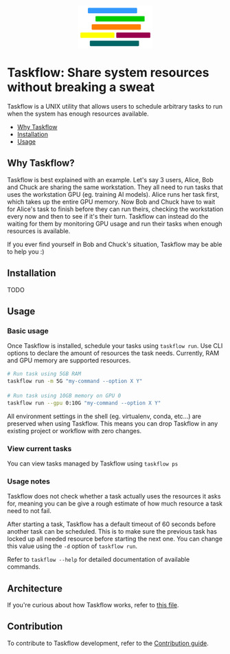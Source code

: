 <img
    style="display: block; margin-left: auto; margin-right: auto"
    src="images/taskflow.png"
    height="100px"/>

# Taskflow: Share system resources without breaking a sweat
Taskflow is a UNIX utility that allows users to schedule arbitrary tasks to run when the system has enough resources available.

- [Why Taskflow](#why-taskflow)
- [Installation](#installation)
- [Usage](#usage)

## Why Taskflow?
Taskflow is best explained with an example. Let's say 3 users, Alice, Bob and Chuck are sharing the same workstation. They all need to run tasks that uses the workstation GPU (eg. training AI models). Alice runs her task first, which takes up the entire GPU memory. Now Bob and Chuck have to wait for Alice's task to finish before they can run theirs, checking the workstation every now and then to see if it's their turn. Taskflow can instead do the waiting for them by monitoring GPU usage and run their tasks when enough resources is available.

If you ever find yourself in Bob and Chuck's situation, Taskflow may be able to help you :)

## Installation
TODO

## Usage
### Basic usage
Once Taskflow is installed, schedule your tasks using `taskflow run`. Use CLI options to declare the amount of resources the task needs. Currently, RAM and GPU memory are supported resources.
```bash
# Run task using 5GB RAM
taskflow run -m 5G "my-command --option X Y"

# Run task using 10GB memory on GPU 0
taskflow run --gpu 0:10G "my-command --option X Y"
```

All environment settings in the shell (eg. virtualenv, conda, etc...) are preserved when using Taskflow. This means you can drop Taskflow in any existing project or workflow with zero changes.

### View current tasks
You can view tasks managed by Taskflow using `taskflow ps`

### Usage notes
Taskflow does not check whether a task actually uses the resources it asks for, meaning you can be give a rough estimate of how much resource a task need to not fail.

After starting a task, Taskflow has a default timeout of 60 seconds before another task can be scheduled. This is to make sure the previous task has locked up all needed resource before starting the next one. You can change this value using the `-d` option of `taskflow run`.

Refer to `taskflow --help` for detailed documentation of available commands.

## Architecture
If you're curious about how Taskflow works, refer to [this file](ARCHITECTURE.md).

## Contribution
To contribute to Taskflow development, refer to the [Contribution guide](CONTRIBUTING.md).
